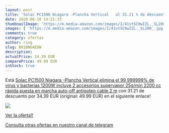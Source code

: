 ```yaml
---
layout: post
title: 'Solac PC1500 Niagara -Plancha Vertical   al 31.21 % de descuento'
date: 2020-06-18 14:21:33
thumbnailImage: 'https://m.media-amazon.com/images/I/41vtSC0wIZL._SL200_.jpg'
images: [ 'https://m.media-amazon.com/images/I/41vtSC0wIZL._SL200_.jpg' ]
comments: true
category: ofertas
author: ring
slug: B01BN6AEDW
description:
actualPrice: 34.39 EUR
comparePrice: 49.99 EUR
inStock: true
---
```


Está [Solac PC1500 Niagara -Plancha Vertical  elimina el 99 999999% de virus y bacterias  1200W  incluye 2 accesorios  supervapor 25g/min  2200 cc  rápida puesta en marcha  auto-off  antigoteo  cable 2 m](https://www.amazon.com/dp/B01BN6AEDW/?tag=redken08-20) con 31.21 de descuento por 34.39 EUR (original: 49.99 EUR) en el siguiente enlace!

[![](https://m.media-amazon.com/images/I/41vtSC0wIZL._SL200_.jpg)](https://www.amazon.com/dp/B01BN6AEDW/?tag=redken08-20)

[Ver la oferta!!](https://www.amazon.com/dp/B01BN6AEDW/?tag=redken08-20)

[Consulta otras ofertas en nuestro canal de telegram](https://t.me/s/ofertas25)

